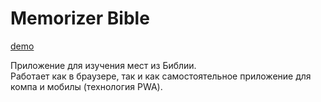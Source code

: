 # Memorizer Bible
[demo](https://bgtvalex.github.io/memorizer/)

Приложение для изучения мест из Библии.  
Работает как в браузере, так и как самостоятельное приложение для компа и мобилы (технология PWA).   